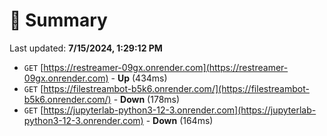 # 📖 Summary
Last updated: **7/15/2024, 1:29:12 PM**

- `GET` [https://restreamer-09gx.onrender.com](https://restreamer-09gx.onrender.com) - **Up** (434ms)
- `GET` [https://filestreambot-b5k6.onrender.com/](https://filestreambot-b5k6.onrender.com/) - **Down** (178ms)
- `GET` [https://jupyterlab-python3-12-3.onrender.com](https://jupyterlab-python3-12-3.onrender.com) - **Down** (164ms)
